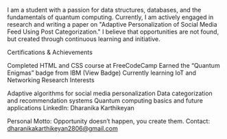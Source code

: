 I am a student with a passion for data structures, databases, and the fundamentals of quantum computing. Currently, I am actively engaged in research and writing a paper on "Adaptive Personalization of Social Media Feed Using Post Categorization." I believe that opportunities are not found, but created through continuous learning and initiative.

Certifications & Achievements

Completed HTML and CSS course at FreeCodeCamp
Earned the “Quantum Enigmas” badge from IBM (View Badge)
Currently learning IoT and Networking
Research Interests

Adaptive algorithms for social media personalization
Data categorization and recommendation systems
Quantum computing basics and future applications
LinkedIn: Dharanika Karthikeyan

Personal Motto:
Opportunity doesn’t happen, you create them.
Contact: dharanikakarthikeyan2806@gmail.com
